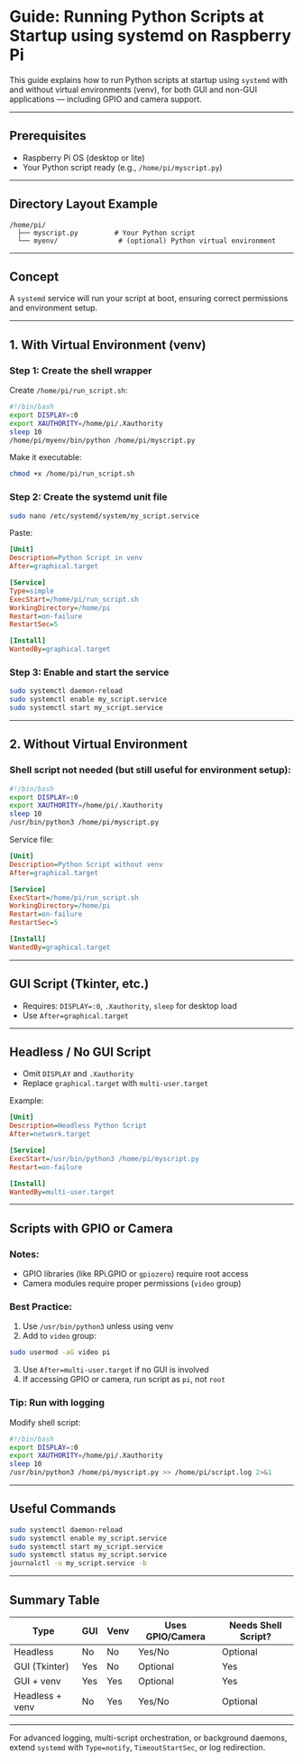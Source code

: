 # Guide: Running Python Scripts at Startup using systemd on Raspberry Pi

This guide explains how to run Python scripts at startup using `systemd` with and without virtual environments (venv), for both GUI and non-GUI applications — including GPIO and camera support.

---

## Prerequisites

* Raspberry Pi OS (desktop or lite)
* Your Python script ready (e.g., `/home/pi/myscript.py`)

---

## Directory Layout Example

```
/home/pi/
  ├── myscript.py         # Your Python script
  └── myenv/               # (optional) Python virtual environment
```

---

## Concept

A `systemd` service will run your script at boot, ensuring correct permissions and environment setup.

---

## 1. With Virtual Environment (venv)

### Step 1: Create the shell wrapper

Create `/home/pi/run_script.sh`:

```bash
#!/bin/bash
export DISPLAY=:0
export XAUTHORITY=/home/pi/.Xauthority
sleep 10
/home/pi/myenv/bin/python /home/pi/myscript.py
```

Make it executable:

```bash
chmod +x /home/pi/run_script.sh
```

### Step 2: Create the systemd unit file

```bash
sudo nano /etc/systemd/system/my_script.service
```

Paste:

```ini
[Unit]
Description=Python Script in venv
After=graphical.target

[Service]
Type=simple
ExecStart=/home/pi/run_script.sh
WorkingDirectory=/home/pi
Restart=on-failure
RestartSec=5

[Install]
WantedBy=graphical.target
```

### Step 3: Enable and start the service

```bash
sudo systemctl daemon-reload
sudo systemctl enable my_script.service
sudo systemctl start my_script.service
```

---

## 2. Without Virtual Environment

### Shell script not needed (but still useful for environment setup):

```bash
#!/bin/bash
export DISPLAY=:0
export XAUTHORITY=/home/pi/.Xauthority
sleep 10
/usr/bin/python3 /home/pi/myscript.py
```

Service file:

```ini
[Unit]
Description=Python Script without venv
After=graphical.target

[Service]
ExecStart=/home/pi/run_script.sh
WorkingDirectory=/home/pi
Restart=on-failure
RestartSec=5

[Install]
WantedBy=graphical.target
```

---

## GUI Script (Tkinter, etc.)

* Requires: `DISPLAY=:0`, `.Xauthority`, `sleep` for desktop load
* Use `After=graphical.target`

---

## Headless / No GUI Script

* Omit `DISPLAY` and `.Xauthority`
* Replace `graphical.target` with `multi-user.target`

Example:

```ini
[Unit]
Description=Headless Python Script
After=network.target

[Service]
ExecStart=/usr/bin/python3 /home/pi/myscript.py
Restart=on-failure

[Install]
WantedBy=multi-user.target
```

---

## Scripts with GPIO or Camera

### Notes:

* GPIO libraries (like RPi.GPIO or `gpiozero`) require root access
* Camera modules require proper permissions (`video` group)

### Best Practice:

1. Use `/usr/bin/python3` unless using venv
2. Add to `video` group:

```bash
sudo usermod -aG video pi
```

3. Use `After=multi-user.target` if no GUI is involved
4. If accessing GPIO or camera, run script as `pi`, not `root`

### Tip: Run with logging

Modify shell script:

```bash
#!/bin/bash
export DISPLAY=:0
export XAUTHORITY=/home/pi/.Xauthority
sleep 10
/usr/bin/python3 /home/pi/myscript.py >> /home/pi/script.log 2>&1
```

---

## Useful Commands

```bash
sudo systemctl daemon-reload
sudo systemctl enable my_script.service
sudo systemctl start my_script.service
sudo systemctl status my_script.service
journalctl -u my_script.service -b
```

---

## Summary Table

| Type            | GUI | Venv | Uses GPIO/Camera | Needs Shell Script? |
| --------------- | --- | ---- | ---------------- | ------------------- |
| Headless        | No  | No   | Yes/No           | Optional            |
| GUI (Tkinter)   | Yes | No   | Optional         | Yes                 |
| GUI + venv      | Yes | Yes  | Optional         | Yes                 |
| Headless + venv | No  | Yes  | Yes/No           | Optional            |

---

For advanced logging, multi-script orchestration, or background daemons, extend `systemd` with `Type=notify`, `TimeoutStartSec`, or log redirection.
